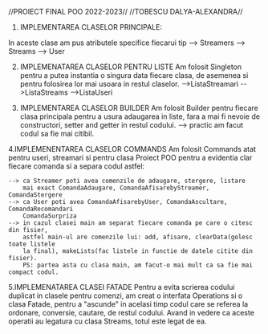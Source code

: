 //PROIECT FINAL POO 2022-2023//
//TOBESCU DALYA-ALEXANDRA//


1. IMPLEMENTAREA CLASELOR PRINCIPALE:

In aceste clase am pus atributele specifice fiecarui tip 
    --> Streamers 
    --> Streams 
    --> User 

2. IMPLEMENATAREA CLASELOR PENTRU LISTE
   Am folosit Singleton pentru a putea instantia o singura data fiecare clasa,
   de asemenea si pentru folosirea lor mai usoara in restul claselor.
   -->ListaStreamari
   -->ListaStreams
   -->ListaUseri

3. IMPLEMENTAREA CLASELOR BUILDER
   Am folosit Builder pentru fiecare clasa principala pentru a usura adaugarea in 
   liste, fara a mai fi nevoie de constructori, setter and getter in restul codului.
   --> practic am facut codul sa fie mai citibil.

4.IMPLEMENENTAREA CLASELOR COMMANDS
    Am folosit Commands atat pentru useri, streamari si pentru clasa Proiect POO
    pentru a evidentia clar fiecare comanda si a separa codul astfel:
    
    --> ca Streamer poti avea comenzile de adaugare, stergere, listare
        mai exact ComandaAdaugare, ComandaAfisarebyStreamer, ComandaStergere
    --> ca User poti avea ComandaAfisarebyUser, ComandaAscultare, ComandaRecomandari
        ComandaSurpriza
    --> in cazul clasei main am separat fiecare comanda pe care o citesc din fisier,
        astfel main-ul are comenzile lui: add, afisare, clearData(golesc toate listele
        la final), makeLists(fac listele in functie de datele citite din fisier).
        PS: partea asta cu clasa main, am facut-o mai mult ca sa fie mai compact codul.

5.IMPLEMENATAREA CLASEI FATADE
    Pentru a evita scrierea codului duplicat in clasele pentru comenzi, am creat o interfata
    Operations si o clasa Fatade, pentru a "ascunde" in acelasi timp codul care se referea 
    la ordonare, conversie, cautare, de restul codului.
    Avand in vedere ca aceste operatii au legatura cu clasa Streams, totul este legat de ea.
    
